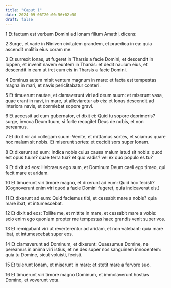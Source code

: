 ```yaml
---
title: "Caput 1"
date: 2024-09-06T20:00:56+02:00
draft: false
---
```



1 Et factum est verbum Domini ad Ionam filium Amathi, dicens:

2 Surge, et vade in Niniven civitatem grandem, et praedica in ea: quia ascendit malitia eius coram me.

3 Et surrexit Ionas, ut fugeret in Tharsis a facie Domini, et descendit in Ioppen, et invenit navem euntem in Tharsis: et dedit naulum eius, et descendit in eam ut iret cum eis in Tharsis a facie Domini.

4 Dominus autem misit ventum magnum in mare: et facta est tempestas magna in mari, et navis periclitabatur conteri.

5 Et timuerunt nautae, et clamaverunt viri ad deum suum: et miserunt vasa, quae erant in navi, in mare, ut alleviaretur ab eis: et Ionas descendit ad interiora navis, et dormiebat sopore gravi.

6 Et accessit ad eum gubernator, et dixit ei: Quid tu sopore deprimeris? surge, invoca Deum tuum, si forte recogitet Deus de nobis, et non pereamus.

7 Et dixit vir ad collegam suum: Venite, et mittamus sortes, et sciamus quare hoc malum sit nobis. Et miserunt sortes: et cecidit sors super Ionam.

8 Et dixerunt ad eum: Indica nobis cuius causa malum istud sit nobis: quod est opus tuum? quae terra tua? et quo vadis? vel ex quo populo es tu?

9 Et dixit ad eos: Hebraeus ego sum, et Dominum Deum caeli ego timeo, qui fecit mare et aridam.

10 Et timuerunt viri timore magno, et dixerunt ad eum: Quid hoc fecisti? (Cognoverunt enim viri quod a facie Domini fugeret, quia indicaverat eis.)

11 Et dixerunt ad eum: Quid faciemus tibi, et cessabit mare a nobis? quia mare ibat, et intumescebat.

12 Et dixit ad eos: Tollite me, et mittite in mare, et cessabit mare a vobis: scio enim ego quoniam propter me tempestas haec grandis venit super vos.

13 Et remigabant viri ut reverterentur ad aridam, et non valebant: quia mare ibat, et intumescebat super eos.

14 Et clamaverunt ad Dominum, et dixerunt: Quaesumus Domine, ne pereamus in anima viri istius, et ne des super nos sanguinem innocentem: quia tu Domine, sicut voluisti, fecisti.

15 Et tulerunt Ionam, et miserunt in mare: et stetit mare a fervore suo.

16 Et timuerunt viri timore magno Dominum, et immolaverunt hostias Domino, et voverunt vota.

